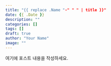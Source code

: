 ```yaml
---
title: "{{ replace .Name "-" " " | title }}"
date: {{ .Date }}
description: ""
categories: []
tags: []
draft: true
author: "Your Name"
image: ""
---
```


여기에 포스트 내용을 작성하세요.
